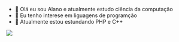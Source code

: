 - 👋 Olá eu sou Alano e atualmente estudo ciência da computação
- 👀 Eu tenho interese em liguagens de programção
- 🌱 Atualmente estou estundando PHP e C++ 

<picture>
<source 
  srcset="https://github-readme-stats.vercel.app/api?username=Alano&show_icons=true&theme=dark"
  media="(prefers-color-scheme: dark)"
/>
<source
  srcset="https://github-readme-stats.vercel.app/api?username=Alano&show_icons=true"
  media="(prefers-color-scheme: light), (prefers-color-scheme: no-preference)"
/>
<img src="https://github-readme-stats.vercel.app/api?username=Alano&show_icons=true" />
</picture>
